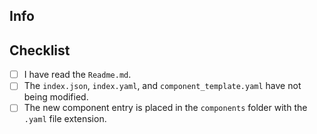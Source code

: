 ## Info


## Checklist

- [ ] I have read the `Readme.md`.
- [ ] The `index.json`, `index.yaml`, and `component_template.yaml` have not being modified. 
- [ ] The new component entry is placed in the `components` folder with the `.yaml` file extension. 